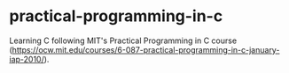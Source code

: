 # practical-programming-in-c
Learning C following MIT's Practical Programming in C course (https://ocw.mit.edu/courses/6-087-practical-programming-in-c-january-iap-2010/).
